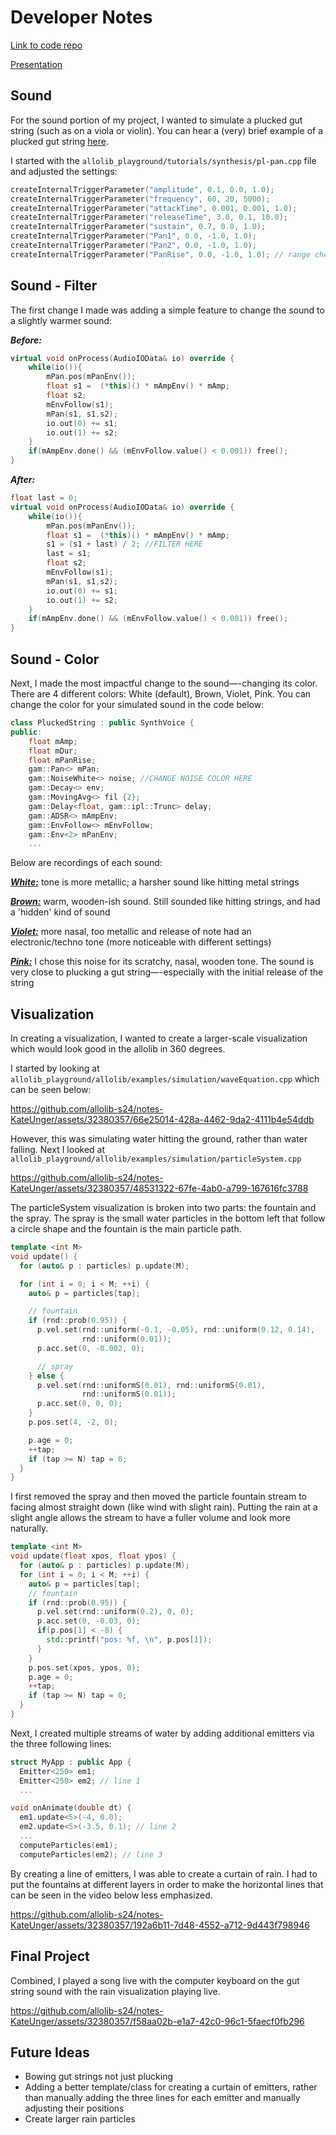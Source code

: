 # Developer Notes
[Link to code repo](https://github.com/allolib-s24/demo1-KateUnger)

[Presentation
](https://drive.google.com/file/d/1lC9ihXFcB5RKTYwqbZjE1HwYqtCYTMCO/view?usp=sharing)
## Sound
For the sound portion of my project, I wanted to simulate a plucked gut string (such as on a viola or violin). You can hear a (very) brief example of a plucked gut string [here](https://youtu.be/ROe61GyvtXM?si=cvGYNr2car3hZIIl&t=79).

I started with the `allolib_playground/tutorials/synthesis/pl-pan.cpp` file and adjusted the settings:
```cpp
createInternalTriggerParameter("amplitude", 0.1, 0.0, 1.0);
createInternalTriggerParameter("frequency", 60, 20, 5000);
createInternalTriggerParameter("attackTime", 0.001, 0.001, 1.0);
createInternalTriggerParameter("releaseTime", 3.0, 0.1, 10.0);
createInternalTriggerParameter("sustain", 0.7, 0.0, 1.0);
createInternalTriggerParameter("Pan1", 0.0, -1.0, 1.0);
createInternalTriggerParameter("Pan2", 0.0, -1.0, 1.0);
createInternalTriggerParameter("PanRise", 0.0, -1.0, 1.0); // range check
```

## Sound - Filter
The first change I made was adding a simple feature to change the sound to a slightly warmer sound:

***Before:***
```cpp
virtual void onProcess(AudioIOData& io) override {
    while(io()){
        mPan.pos(mPanEnv());
        float s1 =  (*this)() * mAmpEnv() * mAmp;
        float s2;
        mEnvFollow(s1);
        mPan(s1, s1,s2);
        io.out(0) += s1;
        io.out(1) += s2;
    }
    if(mAmpEnv.done() && (mEnvFollow.value() < 0.001)) free();
}
```

***After:***
```cpp
float last = 0;
virtual void onProcess(AudioIOData& io) override {
    while(io()){
        mPan.pos(mPanEnv());
        float s1 =  (*this)() * mAmpEnv() * mAmp;
        s1 = (s1 + last) / 2; //FILTER HERE
        last = s1;
        float s2;
        mEnvFollow(s1);
        mPan(s1, s1,s2);
        io.out(0) += s1;
        io.out(1) += s2;
    }
    if(mAmpEnv.done() && (mEnvFollow.value() < 0.001)) free();
}
```

## Sound - Color
Next, I made the most impactful change to the sound—-changing its color. There are 4 different colors: White (default), Brown, Violet, Pink. You can change the color for your simulated sound in the code below:

```cpp
class PluckedString : public SynthVoice {
public:
    float mAmp;
    float mDur;
    float mPanRise;
    gam::Pan<> mPan;
    gam::NoiseWhite<> noise; //CHANGE NOISE COLOR HERE
    gam::Decay<> env;
    gam::MovingAvg<> fil {2};
    gam::Delay<float, gam::ipl::Trunc> delay;
    gam::ADSR<> mAmpEnv;
    gam::EnvFollow<> mEnvFollow;
    gam::Env<2> mPanEnv;
    ...
```

Below are recordings of each sound:

***[White:](https://drive.google.com/file/d/1ZEicDv7yVLLM1MOgnwBqswt5CsxJyGBZ/view?usp=sharing)*** tone is more metallic; a harsher sound like hitting metal strings

***[Brown:](https://drive.google.com/file/d/1xjMj8yc4zmbYa89FWCkVkyrwKycy5ETj/view?usp=sharing)*** warm, wooden-ish sound. Still sounded like hitting strings, and had a 'hidden' kind of sound

***[Violet:](https://drive.google.com/file/d/1rBsYHM9_D3hwTZlhYdhkFRNP0Vj43bwz/view?usp=drive_link)*** more nasal, too metallic and release of note had an electronic/techno tone (more noticeable with different settings)

***[Pink:](https://drive.google.com/file/d/1EdwNBxUo13md_-Spc4m51JO5MRqHZqXG/view?usp=sharing)*** I chose this noise for its scratchy, nasal, wooden tone. The sound is very close to plucking a gut string—-especially with the initial release of the string

## Visualization

In creating a visualization, I wanted to create a larger-scale visualization which would look good in the allolib in 360 degrees.

I started by looking at `allolib_playground/allolib/examples/simulation/waveEquation.cpp` which can be seen below:

https://github.com/allolib-s24/notes-KateUnger/assets/32380357/66e25014-428a-4462-9da2-4111b4e54ddb

However, this was simulating water hitting the ground, rather than water falling. Next I looked at `allolib_playground/allolib/examples/simulation/particleSystem.cpp`

https://github.com/allolib-s24/notes-KateUnger/assets/32380357/48531322-67fe-4ab0-a799-167616fc3788

The particleSystem visualization is broken into two parts: the fountain and the spray. The spray is the small water particles in the bottom left that follow a circle shape and the fountain is the main particle path.

```cpp
template <int M>
void update() {
  for (auto& p : particles) p.update(M);

  for (int i = 0; i < M; ++i) {
    auto& p = particles[tap];

    // fountain
    if (rnd::prob(0.95)) {
      p.vel.set(rnd::uniform(-0.1, -0.05), rnd::uniform(0.12, 0.14),
                rnd::uniform(0.01));
      p.acc.set(0, -0.002, 0);

      // spray
    } else {
      p.vel.set(rnd::uniformS(0.01), rnd::uniformS(0.01),
                rnd::uniformS(0.01));
      p.acc.set(0, 0, 0);
    }
    p.pos.set(4, -2, 0);

    p.age = 0;
    ++tap;
    if (tap >= N) tap = 0;
  }
}
```

I first removed the spray and then moved the particle fountain stream to facing almost straight down (like wind with slight rain). Putting the rain at a slight angle allows the stream to have a fuller volume and look more naturally.

```cpp
template <int M>
void update(float xpos, float ypos) {
  for (auto& p : particles) p.update(M);
  for (int i = 0; i < M; ++i) {
    auto& p = particles[tap];
    // fountain
    if (rnd::prob(0.95)) {
      p.vel.set(rnd::uniform(0.2), 0, 0);
      p.acc.set(0, -0.03, 0);
      if(p.pos[1] < -8) {
        std::printf("pos: %f, \n", p.pos[1]);
      }
    }
    p.pos.set(xpos, ypos, 0);
    p.age = 0;
    ++tap;
    if (tap >= N) tap = 0;
  }
}
```

Next, I created multiple streams of water by adding additional emitters via the three following lines:

```cpp
struct MyApp : public App {
  Emitter<250> em1;
  Emitter<250> em2; // line 1
  ...
```

```cpp
void onAnimate(double dt) {
  em1.update<5>(-4, 0.0);
  em2.update<5>(-3.5, 0.1); // line 2
  ...
  computeParticles(em1);
  computeParticles(em2); // line 3
```

By creating a line of emitters, I was able to create a curtain of rain. I had to put the fountains at different layers in order to make the horizontal lines that can be seen in the video below less emphasized.

https://github.com/allolib-s24/notes-KateUnger/assets/32380357/192a6b11-7d48-4552-a712-9d443f798946

## Final Project

Combined, I played a song live with the computer keyboard on the gut string sound with the rain visualization playing live.

https://github.com/allolib-s24/notes-KateUnger/assets/32380357/f58aa02b-e1a7-42c0-96c1-5faecf0fb296

## Future Ideas
- Bowing gut strings not just plucking
- Adding a better template/class for creating a curtain of emitters, rather than manually adding the three lines for each emitter and manually adjusting their positions
- Create larger rain particles

